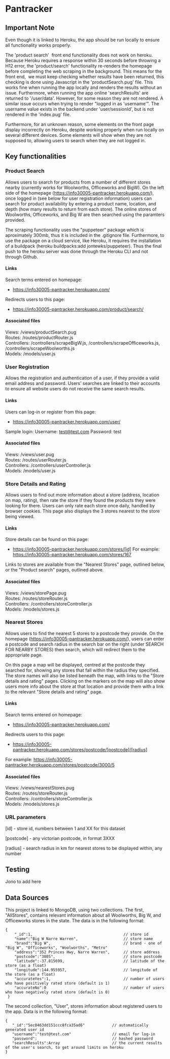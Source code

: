 # Pantracker
## Important Note

Even though it is linked to Heroku, the app should be run locally to ensure all functionality works properly. 

The 'product search'  front end functionality does not work on heroku. Because Heroku requires a response within 30 seconds before throwing a H12 error, the 'product/search' functionality re-renders the homepage before completing the web scraping in the background. This means for the front end,  we must keep checking whether results have been returned, this checking is done using Javascript in the 'productSearch.pug' file. This works fine when running the app locally and renders the results without an issue. Furthermore, when running the app online 'searchResults' are returned to '/user/data'. However, for some reason they are not rendered. A similar issue occurs when trying to render "logged in as 'username'". The username value exists in the backend under 'user/sessionId', but is not rendered in the 'index.pug' file.

Furthermore, for an unknown reason, some elements on the front page display incorrectly on Heroku, despite working properly when run locally on several different devices. Some elements will show when they are not supposed to, allowing users to search when they are not logged in.

## Key functionalities

### Product Search
Allows users to search for products from a number of different stores nearby (currently works for Woolworths, Officeworks and BigW). On the left side of the homepage (https://info30005-pantracker.herokuapp.com/), once logged in (see below for user registration information) users can search for product availability by entering a product name, location, and depth (how many results to return from each store). The online stores of Woolworths, Officeworks, and Big W are then searched using the paramters provided.

The scraping functionality uses the "puppeteer" package which is aproximately 300mb, thus it is included in the .gitignore file. Furthermore, to use the package on a cloud service, like Heroku, it requires the installation of a buildpack (heroku buildpacks:add jontewks/puppeteer). Thus the final push to the heroku server was done through the Heroku CLI and not through Github.

#### Links
Search terms entered on homepage:
- https://info30005-pantracker.herokuapp.com/

Redirects users to this page:
- https://info30005-pantracker.herokuapp.com/product/search/


#### Associated files
Views:          /views/productSearch.pug<br/>
Routes:         /routes/productRouter.js<br/>
Controllers:    /controllers/scrapeBigW.js, /controllers/scrapeOfficeworks.js, /controllers/scrapeWoolworths.js<br/>
Models:         /models/user.js<br/>

### User Registration
Allows the registration and authentication of a user, if they provide a valid email address and password. Users' searches are linked to their accounts to ensure all website users do not receive the same search results.

#### Links
Users can log-in or register from this page:
- https://info30005-pantracker.herokuapp.com/user/

Sample login:
Username: test@test.com
Password: test

#### Associated files
Views:          /views/user.pug<br/>
Routes:         /routes/userRouter.js<br/>
Controllers:    /controllers/userController.js<br/>
Models:         /models/user.js<br/>

### Store Details and Rating
Allows users to find out more information about a store (address, location on map, rating), then rate the store if they found the products they were looking for there. Users can only rate each store once daily, handled by browser cookies. This page also displays the 3 stores nearest to the store being viewed.

#### Links
Store details can be found on this page:
- https://info30005-pantracker.herokuapp.com/stores/[id]
For example: https://info30005-pantracker.herokuapp.com/stores/167

Links to stores are available from the "Nearest Stores" page, outlined below, or the "Product search" pages, outlined above.

#### Associated files
Views:          /views/storePage.pug<br/>
Routes:         /routes/storeRouter.js<br/>
Controllers:    /controllers/storeController.js<br/>
Models:         /models/stores.js<br/>

### Nearest Stores
Allows users to find the nearest 5 stores to a postcode they provide. On the homepage (https://info30005-pantracker.herokuapp.com/), users can enter a postcode and search radius in the search bar on the right (under SEARCH FOR NEARBY STORES) then search, which will redirect them to the appropriate page.

On this page a map will be displayed, centred at the postcode they searched for, showing any stores that fall within the radius they specified. The store names will also be listed beneath the map, with links to the "Store details and rating" pages. Clicking on the markers on the map will also show users more info about the store at that location and provide them with a link to the relevant "Store details and rating" page.

#### Links
Search terms entered on homepage:
- https://info30005-pantracker.herokuapp.com/

Redirects users to this page:
- https://info30005-pantracker.herokuapp.com/stores/postcode/[postcode]/[radius]

For example: https://info30005-pantracker.herokuapp.com/stores/postcode/3000/5

#### Associated files
Views:          /views/nearestStores.pug<br/>
Routes:         /routes/storeRouter.js<br/>
Controllers:    /controllers/storeController.js<br/>
Models:         /models/stores.js<br/>

### URL parameters

[id] - store id, numbers between 1 and XX for this dataset

[postcode] - any victorian postcode, in format 3XXX

[radius] - search radius in km for nearest stores to be displayed within, any number



## Testing
Jono to add here


## Data Sources
This project is linked to MongoDB, using two collections. The first, "AllStores", contains relevant information about all Woolworths, Big W, and Officeworks stores in the state. The data is in the following format:

```
{
    "_id":1,                                        // store id
    "name":"Big W Narre Warren",                    // store name
    "brand":"Big W",                                // brand - one of "Big W", "Officeworks", "Woolworths", "Metro"
    "address":"352 Princes Hwy, Narre Warren",      // store address
    "postcode":"3805",                              // store postcode
    "latitude":-37.815699,                          // latitude of the store (as a float)
    "longitude":144.955957,                         // longitude of the store (as a float)
    "accurateYes":1,                                // number of users who have positively rated store (default is 1)
    "accurateNo":0                                  // number of users who have negatively rated store (default is 0)
 }
 ```
 
 The second collection, "User", stores information about registered users to the app. Data is in the following format:
 ```
 {
    "_id":"5ec0463dd151ccc8fca35ad6"            // automatically generated user id
    "username":"test@test.com"                  // email for log-in
    "password":                                 // hashed password
    "searchResults":Array                       // the current results of the user's search, to get around limits on heroku
 }
 ```

